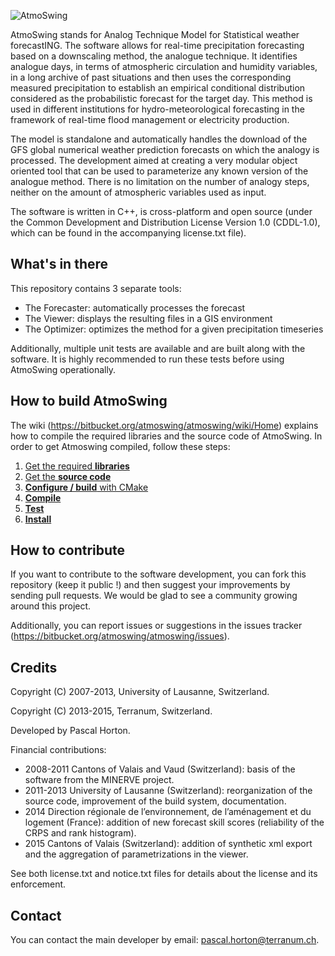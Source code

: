 ![AtmoSwing](https://bitbucket.org/atmoswing/atmoswing/raw/f9df834e9ea072b3deb0834931e0160846451ebb/art/icon/logo.png)

AtmoSwing stands for Analog Technique Model for Statistical weather forecastING. The software allows for real-time precipitation forecasting based on a downscaling method, the analogue technique. It identifies analogue days, in terms of atmospheric circulation and humidity variables, in a long archive of past situations and then uses the corresponding measured precipitation to establish an empirical conditional distribution considered as the probabilistic forecast for the target day. This method is used in different institutions for hydro-meteorological forecasting in the framework of real-time flood management or electricity production.

The model is standalone and automatically handles the download of the GFS global numerical weather prediction forecasts on which the analogy is processed. The development aimed at creating a very modular object oriented tool that can be used to parameterize any known version of the analogue method. There is no limitation on the number of analogy steps, neither on the amount of atmospheric variables used as input.

The software is written in C++, is cross-platform and open source (under the Common Development and Distribution License Version 1.0 (CDDL-1.0), which can be found in the accompanying license.txt file).

## What's in there ##

This repository contains 3 separate tools:

* The Forecaster: automatically processes the forecast
* The Viewer: displays the resulting files in a GIS environment
* The Optimizer: optimizes the method for a given precipitation timeseries

Additionally, multiple unit tests are available and are built along with the software. It is highly recommended to run these tests before using AtmoSwing operationally.

## How to build AtmoSwing ##

The wiki (https://bitbucket.org/atmoswing/atmoswing/wiki/Home) explains how to compile the required libraries and the source code of AtmoSwing. In order to get Atmoswing compiled, follow these steps:

1. [Get the required **libraries**](https://bitbucket.org/atmoswing/atmoswing/wiki/Libraries)
2. [Get the **source code**](https://bitbucket.org/atmoswing/atmoswing/wiki/Source%20code)
3. [**Configure / build** with CMake](https://bitbucket.org/atmoswing/atmoswing/wiki/Build)
4. [**Compile**](https://bitbucket.org/atmoswing/atmoswing/wiki/Compile)
5. [**Test**](https://bitbucket.org/atmoswing/atmoswing/wiki/Test)
6. [**Install**](https://bitbucket.org/atmoswing/atmoswing/wiki/Install)

## How to contribute ##

If you want to contribute to the software development, you can fork this repository (keep it public !) and then suggest your improvements by sending pull requests. We would be glad to see a community growing around this project.

Additionally, you can report issues or suggestions in the issues tracker (https://bitbucket.org/atmoswing/atmoswing/issues).

## Credits ##

Copyright (C) 2007-2013, University of Lausanne, Switzerland.

Copyright (C) 2013-2015, Terranum, Switzerland.

Developed by Pascal Horton. 

Financial contributions:

* 2008-2011 Cantons of Valais and Vaud (Switzerland): basis of the software from the MINERVE project.
* 2011-2013 University of Lausanne (Switzerland): reorganization of the source code, improvement of the build system, documentation.
* 2014 Direction régionale de l’environnement, de l’aménagement et du logement (France): addition of new forecast skill scores (reliability of the CRPS and rank histogram).
* 2015 Cantons of Valais (Switzerland): addition of synthetic xml export and the aggregation of parametrizations in the viewer.

See both license.txt and notice.txt files for details about the license and its enforcement.

## Contact ##

You can contact the main developer by email: pascal.horton@terranum.ch.